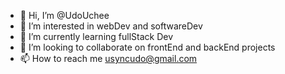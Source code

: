 - 👋 Hi, I’m @UdoUchee
- 👀 I’m interested in webDev and softwareDev
- 🌱 I’m currently learning fullStack Dev
- 💞️ I’m looking to collaborate on frontEnd and backEnd projects
- 📫 How to reach me usyncudo@gmail.com

<!---
UdoUchee/UdoUchee is a ✨ special ✨ repository because its `README.md` (this file) appears on your GitHub profile.
You can click the Preview link to take a look at your changes.
--->
